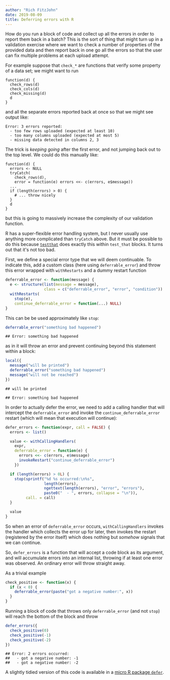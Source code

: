 ```yaml
---
author: "Rich FitzJohn"
date: 2019-08-09
title: Deferring errors with R
---
```


How do you run a block of code and collect up all the errors in order to report them back in a batch?  This is the sort of thing that might turn up in a validation exercise where we want to check a number of properties of the provided data and then report back in one go all the errors so that the user can fix multiple problems at each upload attempt.




For example suppose that `check_*` are functions that verify some property of a data set; we might want to run

```
function(d) {
  check_rows(d)
  check_cols(d)
  check_missing(d)
  d
}
```

and all the separate errors reported back at once so that we might see output like:

```
Error: 3 errors reported:
  - too few rows uploaded (expected at least 10)
  - too many columns uploaded (expected at most 5)
  - missing data detected in columns 2, 3
```

The trick is _keeping going_ after the first error, and not jumping back out to the top level.  We could do this manually like:

```
function(d) {
  errors <- NULL
  tryCatch(
    check_rows(d),
    error = function(e) errors <<- c(errors, e$message))
  ...
  if (length(errors) > 0) {
    # ... throw nicely
  }
  d
}
```

but this is going to massively increase the complexity of our validation function.

R has a super-flexible error handling system, but I never usually use anything more complicated than `tryCatch` above.  But it must be possible to do this because [`testthat`](https://testthat.r-lib.org/) does exactly this within `test_that` blocks.  It turns out that it's not too bad.

First, we define a special error type that we will deem continuable.  To indicate this, add a custom class (here using `deferrable_error`) and throw this error wrapped with `withRestarts` and a dummy restart function


```r
deferrable_error <- function(message) {
  e <- structure(list(message = message),
                 class = c("deferrable_error", "error", "condition"))
  withRestarts(
    stop(e),
    continue_deferrable_error = function(...) NULL)
}
```

This can be be used approximately like `stop`:


```r
deferrable_error("something bad happened")
```

```
## Error: something bad happened
```

as in it will throw an error and prevent continuing beyond this statement within a block:


```r
local({
  message("will be printed")
  deferrable_error("something bad happened")
  message("will not be reached")
})
```

```
## will be printed
```

```
## Error: something bad happened
```

In order to actually defer the error, we need to add a calling handler that will intercept the `deferrable_error` and invoke the `continue_deferrable_error` restart (which will mean that execution will continue):


```r
defer_errors <- function(expr, call = FALSE) {
  errors <- list()

  value <- withCallingHandlers(
    expr,
    deferrable_error = function(e) {
      errors <<- c(errors, e$message)
      invokeRestart("continue_deferrable_error")
    })

  if (length(errors) > 0L) {
    stop(sprintf("%d %s occurred:\n%s",
                 length(errors),
                 ngettext(length(errors), "error", "errors"),
                 paste0("  - ", errors, collapse = "\n")),
         call. = call)
  }

  value
}
```

So when an error of `deferrable_error` occurs, `withCallingHandlers` invokes the handler which collects the error up for later, then invokes the restart (registered by the error itself) which does nothing but _somehow_ signals that we can continue.

So, `defer_errors` is a function that will accept a code block as its argument, and will accumulate errors into an internal list, throwing if at least one error was observed.  An ordinary error will throw straight away.

As a trivial example


```r
check_positive <- function(x) {
  if (x < 0) {
    deferrable_error(paste("got a negative number:", x))
  }
}
```

Running a block of code that throws only `deferrable_error` (and not `stop`) will reach the bottom of the block and throw


```r
defer_errors({
  check_positive(0)
  check_positive(-1)
  check_positive(-2)
})
```

```
## Error: 2 errors occurred:
##   - got a negative number: -1
##   - got a negative number: -2
```

A slightly tidied version of this code is available in a [micro R package `defer`](https://github.com/reside-ic/defer).
